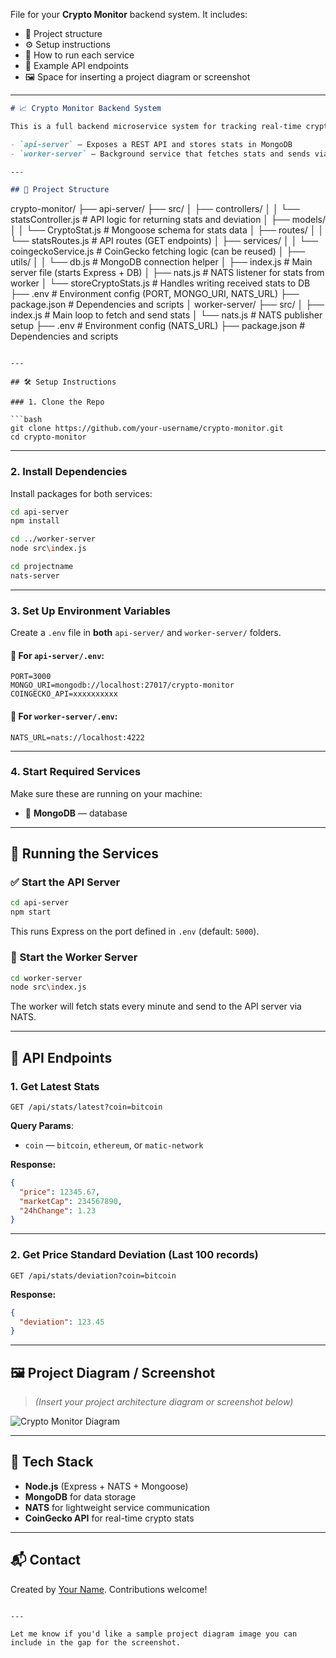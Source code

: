 File for your **Crypto Monitor** backend system. It includes:

* 📁 Project structure
* ⚙️ Setup instructions
* 🚀 How to run each service
* 🧪 Example API endpoints
* 🖼️ Space for inserting a project diagram or screenshot



---

```markdown
# 📈 Crypto Monitor Backend System

This is a full backend microservice system for tracking real-time cryptocurrency statistics using the CoinGecko API. It consists of two services:

- `api-server` — Exposes a REST API and stores stats in MongoDB
- `worker-server` — Background service that fetches stats and sends via NATS

---

## 📁 Project Structure

```

crypto-monitor/
├── api-server/
├── src/
│   ├── controllers/
│   │   └── statsController.js     # API logic for returning stats and deviation
│   ├── models/
│   │   └── CryptoStat.js          # Mongoose schema for stats data
│   ├── routes/
│   │   └── statsRoutes.js         # API routes (GET endpoints)
│   ├── services/
│   │   └── coingeckoService.js    # CoinGecko fetching logic (can be reused)
│   ├── utils/
│   │   └── db.js                  # MongoDB connection helper
│   ├── index.js                   # Main server file (starts Express + DB)
│   ├── nats.js                    # NATS listener for stats from worker
│   └── storeCryptoStats.js       # Handles writing received stats to DB
├── .env                           # Environment config (PORT, MONGO_URI, NATS_URL)
├── package.json                   # Dependencies and scripts
│
worker-server/
├── src/
│   ├── index.js                   # Main loop to fetch and send stats
│   └── nats.js                    # NATS publisher setup
├── .env                           # Environment config (NATS_URL)
├── package.json                   # Dependencies and scripts

````

---

## 🛠️ Setup Instructions

### 1. Clone the Repo

```bash
git clone https://github.com/your-username/crypto-monitor.git
cd crypto-monitor
````

---

### 2. Install Dependencies

Install packages for both services:

```bash
cd api-server
npm install

cd ../worker-server
node src\index.js

cd projectname
nats-server

```

---

### 3. Set Up Environment Variables

Create a `.env` file in **both** `api-server/` and `worker-server/` folders.

#### 🔐 For `api-server/.env`:

```
PORT=3000
MONGO_URI=mongodb://localhost:27017/crypto-monitor
COINGECKO_API=xxxxxxxxxx
```

#### 🔐 For `worker-server/.env`:

```
NATS_URL=nats://localhost:4222
```

---

### 4. Start Required Services

Make sure these are running on your machine:

* 🐳 **MongoDB** — database

---

## 🚀 Running the Services

### ✅ Start the API Server

```bash
cd api-server
npm start
```

This runs Express on the port defined in `.env` (default: `5000`).

### 🔁 Start the Worker Server

```bash
cd worker-server
node src\index.js
```

The worker will fetch stats every minute and send to the API server via NATS.

---

## 🧪 API Endpoints

### 1. Get Latest Stats

```http
GET /api/stats/latest?coin=bitcoin
```

**Query Params**:

* `coin` — `bitcoin`, `ethereum`, or `matic-network`

**Response:**

```json
{
  "price": 12345.67,
  "marketCap": 234567890,
  "24hChange": 1.23
}
```

---

### 2. Get Price Standard Deviation (Last 100 records)

```http
GET /api/stats/deviation?coin=bitcoin
```

**Response:**

```json
{
  "deviation": 123.45
}
```

---

## 🖼️ Project Diagram / Screenshot

> *(Insert your project architecture diagram or screenshot below)*

![Crypto Monitor Diagram](./path-to-your-diagram.png)

---

## 🧠 Tech Stack

* **Node.js** (Express + NATS + Mongoose)
* **MongoDB** for data storage
* **NATS** for lightweight service communication
* **CoinGecko API** for real-time crypto stats

---

## 📬 Contact

Created by [Your Name](https://github.com/vizahat36). Contributions welcome!

```

---

Let me know if you'd like a sample project diagram image you can include in the gap for the screenshot.
```
